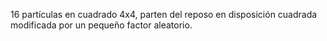 16 partículas en cuadrado 4x4, parten del reposo en disposición cuadrada modificada por un pequeño factor aleatorio.